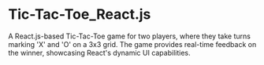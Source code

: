 # Tic-Tac-Toe_React.js
A React.js-based Tic-Tac-Toe game for two players, where they take turns marking 'X' and 'O' on a 3x3 grid. The game provides real-time feedback on the winner, showcasing React's dynamic UI capabilities.
